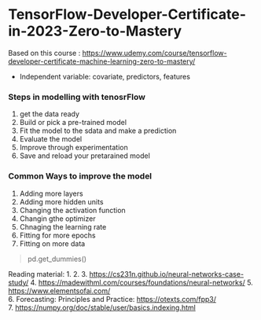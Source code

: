 # TensorFlow-Developer-Certificate-in-2023-Zero-to-Mastery
Based on this course : https://www.udemy.com/course/tensorflow-developer-certificate-machine-learning-zero-to-mastery/


* Independent variable: covariate, predictors, features

### Steps in  modelling with tenosrFlow
1. get the data ready
2. Build or pick a pre-trained model
3. Fit the model to the sdata and make a prediction
4. Evaluate the model
5. Improve through experimentation
6. Save and reload your pretarained model


### Common Ways to improve the model
1. Adding more layers
2. Adding more hidden units
3. Changing the activation function
4. Changin gthe optimizer
5. Chnaging the learning rate
6. Fitting for more epochs
7. Fitting on more data


> pd.get_dummies()


Reading material:
1. 
2.
3. https://cs231n.github.io/neural-networks-case-study/
4. https://madewithml.com/courses/foundations/neural-networks/
5. https://www.elementsofai.com/  
6. Forecasting: Principles and Practice: https://otexts.com/fpp3/  
7. https://numpy.org/doc/stable/user/basics.indexing.html  




